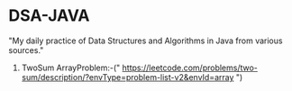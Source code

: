 # DSA-JAVA
"My daily practice of Data Structures and Algorithms in Java from various sources."
1. TwoSum ArrayProblem:-(" https://leetcode.com/problems/two-sum/description/?envType=problem-list-v2&envId=array ")
